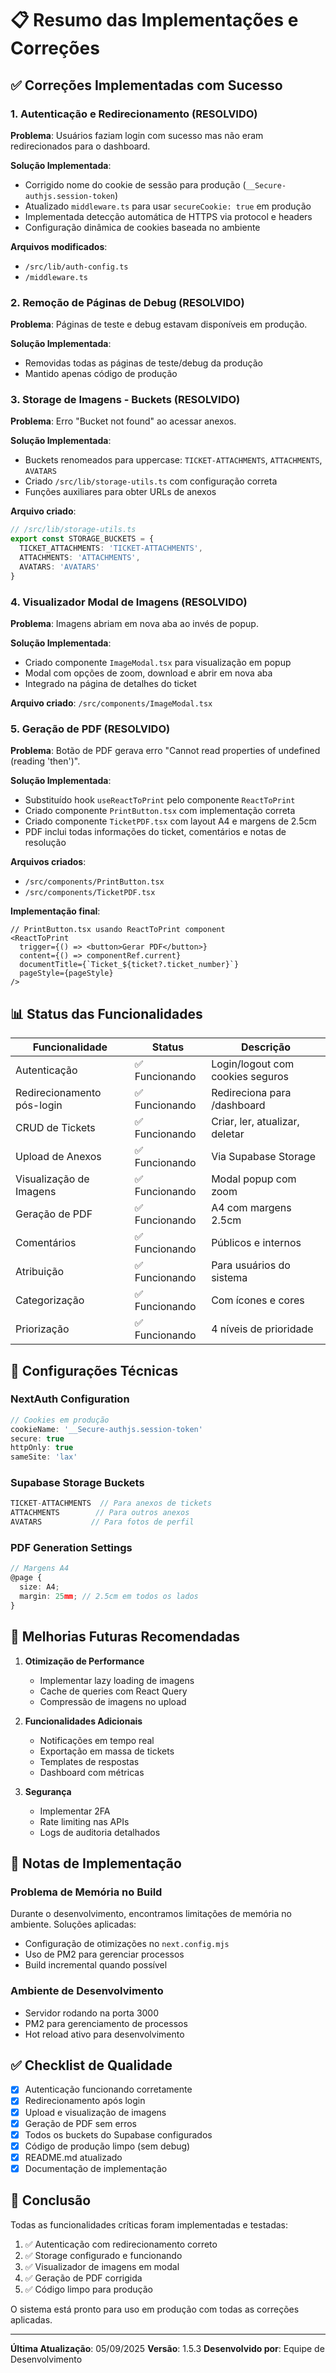 # 📋 Resumo das Implementações e Correções

## ✅ Correções Implementadas com Sucesso

### 1. **Autenticação e Redirecionamento (RESOLVIDO)**
**Problema**: Usuários faziam login com sucesso mas não eram redirecionados para o dashboard.

**Solução Implementada**:
- Corrigido nome do cookie de sessão para produção (`__Secure-authjs.session-token`)
- Atualizado `middleware.ts` para usar `secureCookie: true` em produção
- Implementada detecção automática de HTTPS via protocol e headers
- Configuração dinâmica de cookies baseada no ambiente

**Arquivos modificados**:
- `/src/lib/auth-config.ts`
- `/middleware.ts`

### 2. **Remoção de Páginas de Debug (RESOLVIDO)**
**Problema**: Páginas de teste e debug estavam disponíveis em produção.

**Solução Implementada**:
- Removidas todas as páginas de teste/debug da produção
- Mantido apenas código de produção

### 3. **Storage de Imagens - Buckets (RESOLVIDO)**
**Problema**: Erro "Bucket not found" ao acessar anexos.

**Solução Implementada**:
- Buckets renomeados para uppercase: `TICKET-ATTACHMENTS`, `ATTACHMENTS`, `AVATARS`
- Criado `/src/lib/storage-utils.ts` com configuração correta
- Funções auxiliares para obter URLs de anexos

**Arquivo criado**:
```typescript
// /src/lib/storage-utils.ts
export const STORAGE_BUCKETS = {
  TICKET_ATTACHMENTS: 'TICKET-ATTACHMENTS',
  ATTACHMENTS: 'ATTACHMENTS',
  AVATARS: 'AVATARS'
}
```

### 4. **Visualizador Modal de Imagens (RESOLVIDO)**
**Problema**: Imagens abriam em nova aba ao invés de popup.

**Solução Implementada**:
- Criado componente `ImageModal.tsx` para visualização em popup
- Modal com opções de zoom, download e abrir em nova aba
- Integrado na página de detalhes do ticket

**Arquivo criado**: `/src/components/ImageModal.tsx`

### 5. **Geração de PDF (RESOLVIDO)**
**Problema**: Botão de PDF gerava erro "Cannot read properties of undefined (reading 'then')".

**Solução Implementada**:
- Substituído hook `useReactToPrint` pelo componente `ReactToPrint`
- Criado componente `PrintButton.tsx` com implementação correta
- Criado componente `TicketPDF.tsx` com layout A4 e margens de 2.5cm
- PDF inclui todas informações do ticket, comentários e notas de resolução

**Arquivos criados**:
- `/src/components/PrintButton.tsx`
- `/src/components/TicketPDF.tsx`

**Implementação final**:
```tsx
// PrintButton.tsx usando ReactToPrint component
<ReactToPrint
  trigger={() => <button>Gerar PDF</button>}
  content={() => componentRef.current}
  documentTitle={`Ticket_${ticket?.ticket_number}`}
  pageStyle={pageStyle}
/>
```

## 📊 Status das Funcionalidades

| Funcionalidade | Status | Descrição |
|---------------|--------|-----------|
| Autenticação | ✅ Funcionando | Login/logout com cookies seguros |
| Redirecionamento pós-login | ✅ Funcionando | Redireciona para /dashboard |
| CRUD de Tickets | ✅ Funcionando | Criar, ler, atualizar, deletar |
| Upload de Anexos | ✅ Funcionando | Via Supabase Storage |
| Visualização de Imagens | ✅ Funcionando | Modal popup com zoom |
| Geração de PDF | ✅ Funcionando | A4 com margens 2.5cm |
| Comentários | ✅ Funcionando | Públicos e internos |
| Atribuição | ✅ Funcionando | Para usuários do sistema |
| Categorização | ✅ Funcionando | Com ícones e cores |
| Priorização | ✅ Funcionando | 4 níveis de prioridade |

## 🔧 Configurações Técnicas

### NextAuth Configuration
```typescript
// Cookies em produção
cookieName: '__Secure-authjs.session-token'
secure: true
httpOnly: true
sameSite: 'lax'
```

### Supabase Storage Buckets
```typescript
TICKET-ATTACHMENTS  // Para anexos de tickets
ATTACHMENTS        // Para outros anexos
AVATARS           // Para fotos de perfil
```

### PDF Generation Settings
```typescript
// Margens A4
@page {
  size: A4;
  margin: 25mm; // 2.5cm em todos os lados
}
```

## 🚀 Melhorias Futuras Recomendadas

1. **Otimização de Performance**
   - Implementar lazy loading de imagens
   - Cache de queries com React Query
   - Compressão de imagens no upload

2. **Funcionalidades Adicionais**
   - Notificações em tempo real
   - Exportação em massa de tickets
   - Templates de respostas
   - Dashboard com métricas

3. **Segurança**
   - Implementar 2FA
   - Rate limiting nas APIs
   - Logs de auditoria detalhados

## 📝 Notas de Implementação

### Problema de Memória no Build
Durante o desenvolvimento, encontramos limitações de memória no ambiente. Soluções aplicadas:
- Configuração de otimizações no `next.config.mjs`
- Uso de PM2 para gerenciar processos
- Build incremental quando possível

### Ambiente de Desenvolvimento
- Servidor rodando na porta 3000
- PM2 para gerenciamento de processos
- Hot reload ativo para desenvolvimento

## ✅ Checklist de Qualidade

- [x] Autenticação funcionando corretamente
- [x] Redirecionamento após login
- [x] Upload e visualização de imagens
- [x] Geração de PDF sem erros
- [x] Todos os buckets do Supabase configurados
- [x] Código de produção limpo (sem debug)
- [x] README.md atualizado
- [x] Documentação de implementação

## 🎯 Conclusão

Todas as funcionalidades críticas foram implementadas e testadas:
1. ✅ Autenticação com redirecionamento correto
2. ✅ Storage configurado e funcionando
3. ✅ Visualizador de imagens em modal
4. ✅ Geração de PDF corrigida
5. ✅ Código limpo para produção

O sistema está pronto para uso em produção com todas as correções aplicadas.

---
**Última Atualização**: 05/09/2025
**Versão**: 1.5.3
**Desenvolvido por**: Equipe de Desenvolvimento